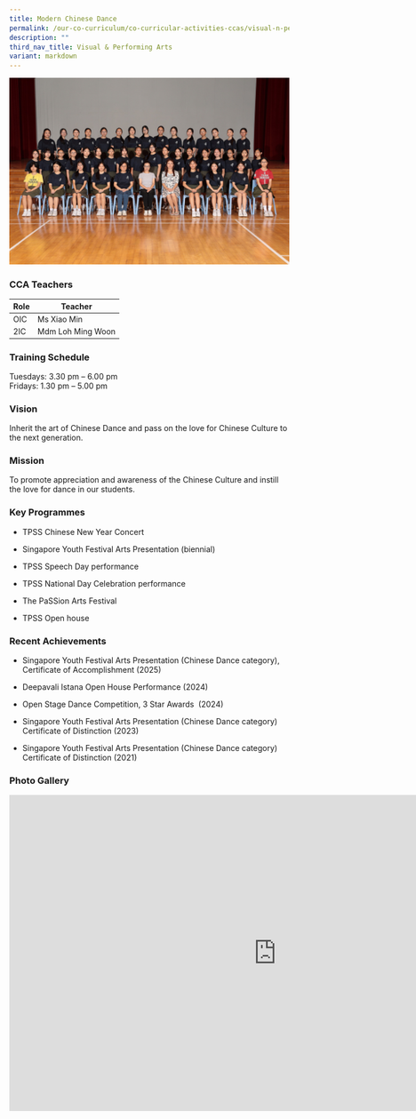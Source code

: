 ```yaml
---
title: Modern Chinese Dance
permalink: /our-co-curriculum/co-curricular-activities-ccas/visual-n-performing-arts/modern-chinese-dance/
description: ""
third_nav_title: Visual & Performing Arts
variant: markdown
---
```

![](/images/Modern_Chinese_Dance.jpg)

### CCA Teachers


| Role | Teacher |
|---|---|
| OIC | Ms Xiao Min |
| 2IC | Mdm Loh Ming Woon |


### Training Schedule 
Tuesdays: 3.30 pm – 6.00 pm<br>Fridays: 1.30 pm – 5.00 pm



### Vision 
Inherit the art of Chinese Dance and pass on the love for Chinese Culture to the next generation.

### Mission 
To promote appreciation and awareness of the Chinese Culture and instill the love for dance in our students.

### Key Programmes


*   TPSS Chinese New Year Concert
    
*   Singapore Youth Festival Arts Presentation (biennial)
    
*   TPSS Speech Day performance
    
*   TPSS National Day Celebration performance
    
*   The PaSSion Arts Festival
    
*   TPSS Open house
   
### Recent Achievements

*   Singapore Youth Festival Arts Presentation (Chinese Dance category), Certificate of Accomplishment (2025)
    
*   Deepavali Istana Open House Performance (2024)
    
*   Open Stage Dance Competition, 3 Star Awards&nbsp; (2024)
    
*   Singapore Youth Festival Arts Presentation (Chinese Dance category) Certificate of Distinction (2023)
    
*   Singapore Youth Festival Arts Presentation (Chinese Dance category) Certificate of Distinction (2021)
    


### Photo Gallery 
<iframe allowfullscreen="true" height="569" width="960" frameborder="0" src="https://docs.google.com/presentation/d/e/2PACX-1vQNlvldZVThEEEca38IJT6wj6JNzTzg0JSqf53-9-NLqc_nCzL3lB5S6htOZAQ7OikDvlUt11I9xagW/pubembed?start=true&amp;loop=true&amp;delayms=3000"></iframe>